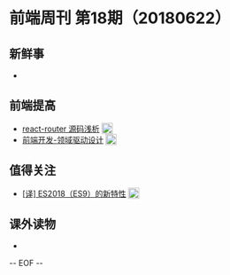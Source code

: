 # 前端周刊 第18期（20180622）

## 新鲜事
-

## 前端提高
- [react-router 源码浅析](https://juejin.im/post/5b1b94e4e51d45069928f32a?utm_source=mife&utm_medium=article&utm_campaign=mifeweekly&utm_term=code) <img valign="top" width="auto" height="20" src="./assets/code.svg" />
- [前端开发-领域驱动设计](https://juejin.im/post/5b1c71ad6fb9a01e5918398d?utm_source=mife&utm_medium=article&utm_campaign=mifeweekly&utm_term=tutorial)  <img valign="top" width="auto" height="20" src="./assets/tutorial.svg" />

## 值得关注
- [[译] ES2018（ES9）的新特性](https://juejin.im/post/5b2a186cf265da596d04a648#comment?utm_source=mife&utm_medium=article&utm_campaign=mifeweekly&utm_term=mdn) <img valign="top" width="auto" height="20" src="./assets/mdn.svg" />

## 课外读物
-

-- EOF --